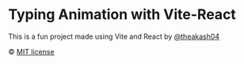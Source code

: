# Typing Animation with Vite-React

This is a fun project made using Vite and React by [@theakash04](https://twitter.com/THEAkash04)


&copy; [MIT license](LICENSE)
